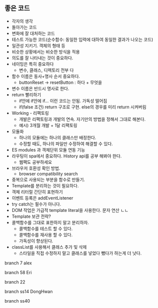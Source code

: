 
## 좋은 코드

- 각자의 생각
- 돌아가는 코드
- 변화에 잘 대처하는 코드
- 테스트 가능한 코드(순수함수: 동일한 입력에 대하여 동일한 결과가 나오는 코드)
- 일관성 지키기. 객체의 형태 등
- 비슷한 상황에서는 비슷한 방식을 적용
- 의도를 잘 나타내는 것이 중요하다.
- 네이밍은 특히 중요하다
	- 변수, 클래스, 디렉토리 전부 다
- 함수 이름은 동사+명사 순서 중요하다.
	- buttonReset -> resetButton : 하다 + 무엇을
- 변수 이름은 반드시 명사로 한다.
- return 빨리하기
    - if안에 if안에 if... 이런 코드는 안됨. 가독성 떨어짐
    - if(false 조건) return 구조로 구현. else의 경우를 미리 return 시켜버림
- Working - 리팩토링
    - 개발은 리팩토링과 개발의 연속. 자기만의 방법을 정해서 그대로 해본다.
    - 예시) 3개월 개발 + 1달 리팩토링
- 모듈화
    - 하나의 모듈에는 하나의 클래스만 배정한다.
    - 수정할 때도, 하나의 파일만 수정하여 해결할 수 있다.
- ES modules 과 객체단위 모듈 연동 기능
- 라우팅이 spa에서 중요하다. History api를 공부 해봐야 한다.
	- 웹팩도 공부하세요
- 브라우저 호환성 확인 방법.
	- browser compatibility search
- 중복으로 사용되는 부분을 함수로 만들기.
- Template를 분리하는 것이 필요하다.
- 객체 리터럴 간단히 표현하기
- 이벤트 등록은 addEventListener
- try catch는 필수가 아니다.
- DOM 작업은 가급적 template literal을 사용한다. 문자 연산 ㄴㄴ
- Template 보관 전략?
- 콜백함수를 그대로 표한하지 말고 분리하자.
    - 콜백함수를 테스트 할 수 있다.
    - 콜백함수를 재사용 할 수 있다.
    - 가독성이 향상된다.
- classList를 사용해서 클래스 추가 및 삭제
    - 스타일을 직접 수정하지 말고 클래스를 넣었다 뺐다가 하는게 더 낫다.

branch 7 alex

branch 58 Eri

branch 22

branch ss14 DongHwan

branch ss40